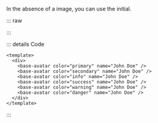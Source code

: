 In the absence of a image, you can use the initial.

::: raw

<ClientOnly>
  <AvatarColor />
</ClientOnly>

:::

::: details Code

```vue
<template>
  <div>
    <base-avatar color="primary" name="John Doe" />
    <base-avatar color="secondary" name="John Doe" />
    <base-avatar color="info" name="John Doe" />
    <base-avatar color="success" name="John Doe" />
    <base-avatar color="warning" name="John Doe" />
    <base-avatar color="danger" name="John Doe" />
  </div>
</template>
```

:::
